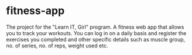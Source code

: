 fitness-app
===========

The project for the "Learn IT, Girl" program. A fitness web app that allows you to track your workouts. You can log in on a daily basis and register the exercises you completed and other specific details such as muscle group, no. of series, no. of reps, weight used etc. 
